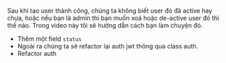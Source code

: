Sau khi tạo user thành công, chúng ta không biết user đó đã active hay chưa, hoặc 
nếu bạn là admin thì bạn muốn xoá hoặc de-active user đó thì thế nào. Trong video này tôi
sẽ hướng dẫn cách bạn làm chuyện đó.

- Thêm một field `status`
- Ngoài ra chúng ta sẽ refactor lại auth jwt thông qua class auth.
- Refactor auth
